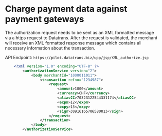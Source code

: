 # Charge payment data against payment gateways

The authorization request needs to be sent as an XML formatted message via a https request to Datatrans. After
the request is validated, the merchant will receive an XML formatted response message which contains all
necessary information about the transaction. 

API Endpoint:
`https://pilot.datatrans.biz/upp/jsp/XML_authorize.jsp`

```XML
    <?xml version="1.0" encoding="UTF-8" ?>
        <authorizationService version="2">
            <body merchantId="1000011011">
                <transaction refno="1234987">
                    <request>
                        <amount>1000</amount>
                        <currency>CHF</currency>
                        <aliasCC>70323122544331174</aliasCC>
                        <expm>12</expm>
                        <expy>15</expy>
                        <sign>30916165706580013</sign>
                    </request>
                </transaction>
            </body>
        </authorizationService>
```